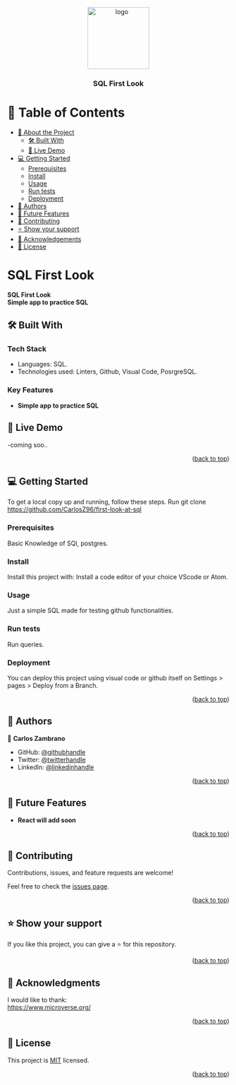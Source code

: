 <a name="readme-top"></a>

<div align="center">
   <img src="https://cdn-icons-png.flaticon.com/128/5815/5815478.png" alt="logo" width="140"  height="auto" />
  <br/>
  <h3><b>SQL First Look</b></h3>

</div>

# 📗 Table of Contents

- [📖 About the Project](#about-project)
  - [🛠 Built With](#built-with)
   - [🚀 Live Demo](#live-demo)
- [💻 Getting Started](#getting-started)
  - [Prerequisites](#prerequisites)
  - [Install](#install)
  - [Usage](#usage)
  - [Run tests](#run-tests)
  - [Deployment](#triangular_flag_on_post-deployment)
- [👥 Authors](#authors)
- [🔭 Future Features](#future-features)
- [🤝 Contributing](#contributing)
- [⭐️ Show your support](#support)
- [🙏 Acknowledgements](#acknowledgements)
- [📝 License](#license)

<!-- PROJECT DESCRIPTION -->

# SQL First Look <a name="about-project"></a>

**SQL First Look<br>Simple app to practice SQL**

## 🛠 Built With <a name="built-with"></a>

### Tech Stack <a name="tech-stack"></a>

- Languages: SQL.
- Technologies used: Linters, Github, Visual Code, PosrgreSQL.

<!-- Features -->

### Key Features <a name="key-features"></a>
- **Simple app to practice SQL**

## 🚀 Live Demo <a name="live-demo"></a>

-coming soo..

<p align="right">(<a href="#readme-top">back to top</a>)</p>

<!-- GETTING STARTED -->

## 💻 Getting Started <a name="getting-started"></a>

To get a local copy up and running, follow these steps.
Run git clone https://github.com/CarlosZ96/first-look-at-sql

### Prerequisites

Basic Knowledge of SQl, postgres. 

### Install

Install this project with: Install a code editor of your choice VScode or Atom.

### Usage

Just a simple SQL made for testing github functionalities.

### Run tests

Run queries.

### Deployment

You can deploy this project using visual code or github itself on Settings > pages > Deploy from a Branch.

<p align="right">(<a href="#readme-top">back to top</a>)</p>

<!-- AUTHORS -->

## 👥 Authors <a name="authors"></a>

👤 **Carlos Zambrano**

- GitHub: [@githubhandle](https://github.com/CarlosZ96)
- Twitter: [@twitterhandle](https://twitter.com/ELZambrano2)
- LinkedIn: [@linkedinhandle](https://www.linkedin.com/in/carlos-zambrano-845406173/)

<p align="right">(<a href="#readme-top">back to top</a>)</p>


## 🔭 Future Features <a name="future-features"></a>

-  **React will add soon**

<p align="right">(<a href="#readme-top">back to top</a>)</p>

## 🤝 Contributing <a name="contributing"></a>

Contributions, issues, and feature requests are welcome!

Feel free to check the [issues page](../../issues/).

<p align="right">(<a href="#readme-top">back to top</a>)</p>


## ⭐️ Show your support <a name="support"></a>

If you like this project, you can give a ⭐️ for this repository.

<p align="right">(<a href="#readme-top">back to top</a>)</p>

<!-- ACKNOWLEDGEMENTS -->

## 🙏 Acknowledgments <a name="acknowledgements"></a>

I would like to thank:<br>
https://www.microverse.org/ <br>

<p align="right">(<a href="#readme-top">back to top</a>)</p>

## 📝 License <a name="license"></a>

This project is [MIT](./LICENSE) licensed.

<p align="right">(<a href="#readme-top">back to top</a>)</p>
